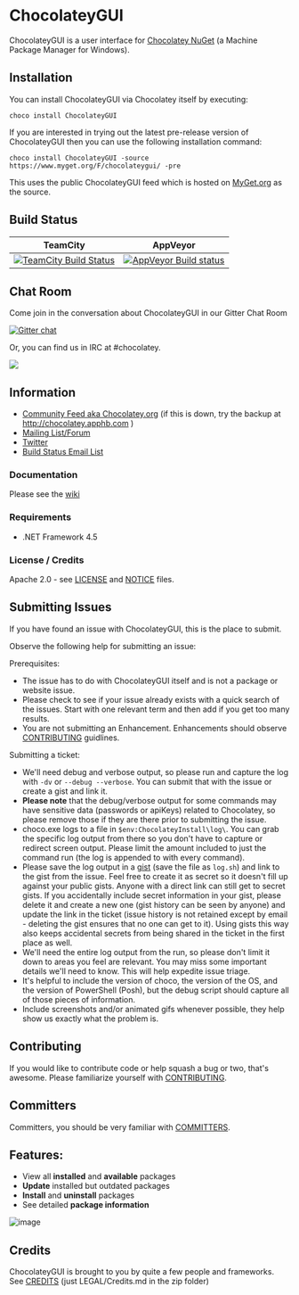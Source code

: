 # ChocolateyGUI
ChocolateyGUI is a user interface for [Chocolatey NuGet](http://chocolatey.org) (a Machine Package Manager for Windows).

## Installation
You can install ChocolateyGUI via Chocolatey itself by executing:
 
```choco install ChocolateyGUI```

If you are interested in trying out the latest pre-release version of ChocolateyGUI then you can use the following installation command:

```choco install ChocolateyGUI -source https://www.myget.org/F/chocolateygui/ -pre```

This uses the public ChocolateyGUI feed which is hosted on [MyGet.org](https://www.myget.org) as the source.

## Build Status

TeamCity  | AppVeyor
------------- | -------------
[![TeamCity Build Status](http://img.shields.io/teamcity/codebetter/bt613.svg)](http://teamcity.codebetter.com/viewType.html?buildTypeId=bt613) | [![AppVeyor Build status](https://ci.appveyor.com/api/projects/status/t7p3ywv3msu5ahl7/branch/develop?svg=true)](https://ci.appveyor.com/project/chocolatey/chocolateygui/branch/develop)


## Chat Room

Come join in the conversation about ChocolateyGUI in our Gitter Chat Room

[![Gitter chat](https://badges.gitter.im/chocolatey/ChocolateyGUI.png)](https://gitter.im/chocolatey/ChocolateyGUI)

Or, you can find us in IRC at #chocolatey.

<a href="https://zenhub.io"><img src="https://raw.githubusercontent.com/ZenHubIO/support/master/zenhub-badge.png"></a>

## Information

 * [Community Feed aka Chocolatey.org](https://chocolatey.org) (if this is down, try the backup at http://chocolatey.apphb.com )
 * [Mailing List/Forum](http://groups.google.com/group/chocolateygui)
 * [Twitter](https://twitter.com/chocolateynuget)
 * [Build Status Email List](http://groups.google.com/group/chocolatey-build-status)

### Documentation
Please see the [wiki](https://github.com/chocolatey/chocolateygui/wiki)

### Requirements
* .NET Framework 4.5

### License / Credits
Apache 2.0 - see [LICENSE](https://github.com/chocolatey/chocolateygui/blob/develop/LICENSE) and [NOTICE](https://github.com/chocolatey/chocolateygui/blob/develop/NOTICE) files.

## Submitting Issues

If you have found an issue with ChocolateyGUI, this is the place to submit. 

Observe the following help for submitting an issue:

Prerequisites:

 * The issue has to do with ChocolateyGUI itself and is not a package or website issue.
 * Please check to see if your issue already exists with a quick search of the issues. Start with one relevant term and then add if you get too many results.
 * You are not submitting an Enhancement. Enhancements should observe [CONTRIBUTING](https://github.com/chocolatey/chocolateygui/blob/develop/CONTRIBUTING.md) guidlines.

Submitting a ticket:

 * We'll need debug and verbose output, so please run and capture the log with `-dv` or `--debug --verbose`. You can submit that with the issue or create a gist and link it.
 * **Please note** that the debug/verbose output for some commands may have sensitive data (passwords or apiKeys) related to Chocolatey, so please remove those if they are there prior to submitting the issue.
 * choco.exe logs to a file in `$env:ChocolateyInstall\log\`. You can grab the specific log output from there so you don't have to capture or redirect screen output. Please limit the amount included to just the command run (the log is appended to with every command).
 * Please save the log output in a [gist](https://gist.github.com) (save the file as `log.sh`) and link to the gist from the issue. Feel free to create it as secret so it doesn't fill up against your public gists. Anyone with a direct link can still get to secret gists. If you accidentally include secret information in your gist, please delete it and create a new one (gist history can be seen by anyone) and update the link in the ticket (issue history is not retained except by email - deleting the gist ensures that no one can get to it). Using gists this way also keeps accidental secrets from being shared in the ticket in the first place as well.
 * We'll need the entire log output from the run, so please don't limit it down to areas you feel are relevant. You may miss some important details we'll need to know. This will help expedite issue triage.
 * It's helpful to include the version of choco, the version of the OS, and the version of PowerShell (Posh), but the debug script should capture all of those pieces of information.
 * Include screenshots and/or animated gifs whenever possible, they help show us exactly what the problem is.

## Contributing

If you would like to contribute code or help squash a bug or two, that's awesome. Please familiarize yourself with [CONTRIBUTING](https://github.com/chocolatey/chocolateygui/blob/develop/CONTRIBUTING.md).

## Committers

Committers, you should be very familiar with [COMMITTERS](https://github.com/chocolatey/chocolateygui/blob/develop/COMMITTERS.md).

## Features:
* View all **installed** and **available** packages
* **Update** installed but outdated packages
* **Install** and **uninstall** packages
* See detailed **package information**

![image](https://cloud.githubusercontent.com/assets/1271146/4349077/4a3e3cbc-41a7-11e4-8806-63048ea626f3.png)

## Credits

ChocolateyGUI is brought to you by quite a few people and frameworks. See [CREDITS](https://github.com/chocolatey/chocolateygui/blob/develop/docs/legal/CREDITS.md) (just LEGAL/Credits.md in the zip folder)
